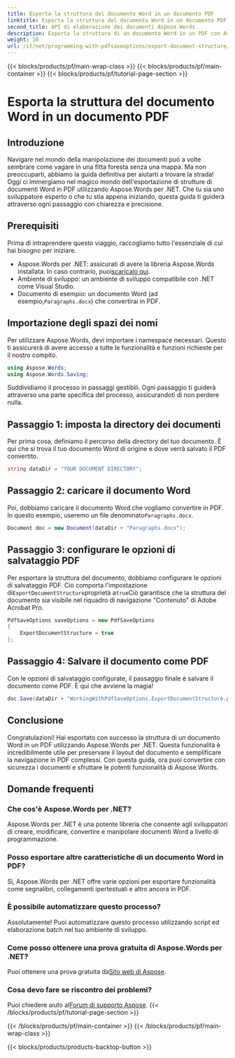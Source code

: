 ```yaml
---
title: Esporta la struttura del documento Word in un documento PDF
linktitle: Esporta la struttura del documento Word in un documento PDF
second_title: API di elaborazione dei documenti Aspose.Words
description: Esporta la struttura di un documento Word in un PDF con Aspose.Words per .NET. Segui la nostra guida passo passo per preservare il layout del documento e migliorare la navigazione PDF.
weight: 10
url: /it/net/programming-with-pdfsaveoptions/export-document-structure/
---
```


{{< blocks/products/pf/main-wrap-class >}}
{{< blocks/products/pf/main-container >}}
{{< blocks/products/pf/tutorial-page-section >}}

# Esporta la struttura del documento Word in un documento PDF

## Introduzione

Navigare nel mondo della manipolazione dei documenti può a volte sembrare come vagare in una fitta foresta senza una mappa. Ma non preoccuparti, abbiamo la guida definitiva per aiutarti a trovare la strada! Oggi ci immergiamo nel magico mondo dell'esportazione di strutture di documenti Word in PDF utilizzando Aspose.Words per .NET. Che tu sia uno sviluppatore esperto o che tu stia appena iniziando, questa guida ti guiderà attraverso ogni passaggio con chiarezza e precisione.

## Prerequisiti

Prima di intraprendere questo viaggio, raccogliamo tutto l'essenziale di cui hai bisogno per iniziare.

- Aspose.Words per .NET: assicurati di avere la libreria Aspose.Words installata. In caso contrario, puoi[scaricalo qui](https://releases.aspose.com/words/net/).
- Ambiente di sviluppo: un ambiente di sviluppo compatibile con .NET come Visual Studio.
-  Documento di esempio: un documento Word (ad esempio,`Paragraphs.docx`) che convertirai in PDF.

## Importazione degli spazi dei nomi

Per utilizzare Aspose.Words, devi importare i namespace necessari. Questo ti assicurerà di avere accesso a tutte le funzionalità e funzioni richieste per il nostro compito.

```csharp
using Aspose.Words;
using Aspose.Words.Saving;
```

Suddividiamo il processo in passaggi gestibili. Ogni passaggio ti guiderà attraverso una parte specifica del processo, assicurandoti di non perdere nulla.

## Passaggio 1: imposta la directory dei documenti

Per prima cosa, definiamo il percorso della directory del tuo documento. È qui che si trova il tuo documento Word di origine e dove verrà salvato il PDF convertito.

```csharp
string dataDir = "YOUR DOCUMENT DIRECTORY";
```

## Passaggio 2: caricare il documento Word

 Poi, dobbiamo caricare il documento Word che vogliamo convertire in PDF. In questo esempio, useremo un file denominato`Paragraphs.docx`.

```csharp
Document doc = new Document(dataDir + "Paragraphs.docx");
```

## Passaggio 3: configurare le opzioni di salvataggio PDF

 Per esportare la struttura del documento, dobbiamo configurare le opzioni di salvataggio PDF. Ciò comporta l'impostazione di`ExportDocumentStructure`proprietà a`true`Ciò garantisce che la struttura del documento sia visibile nel riquadro di navigazione "Contenuto" di Adobe Acrobat Pro.

```csharp
PdfSaveOptions saveOptions = new PdfSaveOptions
{
    ExportDocumentStructure = true
};
```

## Passaggio 4: Salvare il documento come PDF

Con le opzioni di salvataggio configurate, il passaggio finale è salvare il documento come PDF. È qui che avviene la magia!

```csharp
doc.Save(dataDir + "WorkingWithPdfSaveOptions.ExportDocumentStructure.pdf", saveOptions);
```

## Conclusione

Congratulazioni! Hai esportato con successo la struttura di un documento Word in un PDF utilizzando Aspose.Words per .NET. Questa funzionalità è incredibilmente utile per preservare il layout del documento e semplificare la navigazione in PDF complessi. Con questa guida, ora puoi convertire con sicurezza i documenti e sfruttare le potenti funzionalità di Aspose.Words.

## Domande frequenti

### Che cos'è Aspose.Words per .NET?
Aspose.Words per .NET è una potente libreria che consente agli sviluppatori di creare, modificare, convertire e manipolare documenti Word a livello di programmazione.

### Posso esportare altre caratteristiche di un documento Word in PDF?
Sì, Aspose.Words per .NET offre varie opzioni per esportare funzionalità come segnalibri, collegamenti ipertestuali e altro ancora in PDF.

### È possibile automatizzare questo processo?
Assolutamente! Puoi automatizzare questo processo utilizzando script ed elaborazione batch nel tuo ambiente di sviluppo.

### Come posso ottenere una prova gratuita di Aspose.Words per .NET?
 Puoi ottenere una prova gratuita da[Sito web di Aspose](https://releases.aspose.com/).

### Cosa devo fare se riscontro dei problemi?
 Puoi chiedere aiuto al[Forum di supporto Aspose](https://forum.aspose.com/c/words/8).
{{< /blocks/products/pf/tutorial-page-section >}}

{{< /blocks/products/pf/main-container >}}
{{< /blocks/products/pf/main-wrap-class >}}

{{< blocks/products/products-backtop-button >}}
